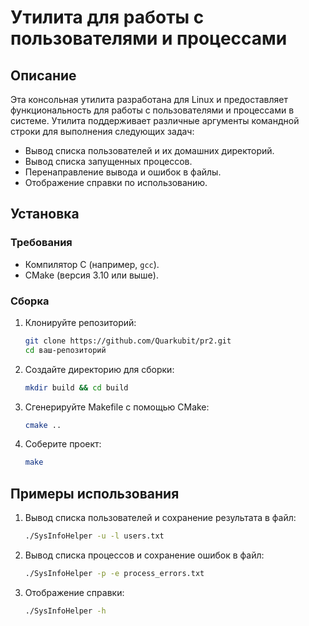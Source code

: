 # Утилита для работы с пользователями и процессами

## Описание

Эта консольная утилита разработана для Linux и предоставляет функциональность для работы с пользователями и процессами в системе. Утилита поддерживает различные аргументы командной строки для выполнения следующих задач:

- Вывод списка пользователей и их домашних директорий.
- Вывод списка запущенных процессов.
- Перенаправление вывода и ошибок в файлы.
- Отображение справки по использованию.

## Установка

### Требования

- Компилятор C (например, `gcc`).
- CMake (версия 3.10 или выше).

### Сборка

1. Клонируйте репозиторий:
   ```bash
   git clone https://github.com/Quarkubit/pr2.git
   cd ваш-репозиторий
   ```

2. Создайте директорию для сборки:
   ```bash
   mkdir build && cd build
   ```

3. Сгенерируйте Makefile с помощью CMake:
   ```bash
   cmake ..
   ```

4. Соберите проект:
   ```bash
   make
   ```

## Примеры использования

1. Вывод списка пользователей и сохранение результата в файл:
   ```bash
   ./SysInfoHelper -u -l users.txt
   ```

2. Вывод списка процессов и сохранение ошибок в файл:
   ```bash
   ./SysInfoHelper -p -e process_errors.txt
   ```

3. Отображение справки:
   ```bash
   ./SysInfoHelper -h
   ```
